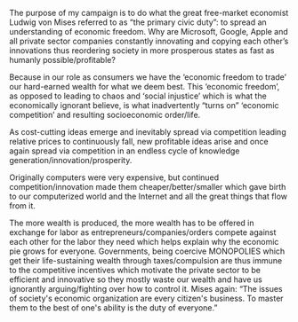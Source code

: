 The purpose of my campaign is to do what the great free-market economist Ludwig von Mises referred to as “the primary civic duty”: to spread an understanding of economic freedom. Why are Microsoft, Google, Apple and all private sector companies constantly innovating and copying each other’s innovations thus reordering society in more prosperous states as fast as humanly possible/profitable? 

Because in our role as consumers we have the ‘economic freedom to trade’ our hard-earned wealth for what we deem best. This ‘economic freedom’, as opposed to leading to chaos and ‘social injustice’ which is what the economically ignorant believe, is what inadvertently “turns on” ‘economic competition’ and resulting socioeconomic order/life. 

As cost-cutting ideas emerge and inevitably spread via competition leading relative prices to continuously fall, new profitable ideas arise and once again spread via competition in an endless cycle of knowledge generation/innovation/prosperity. 

Originally computers were very expensive, but continued competition/innovation made them cheaper/better/smaller which gave birth to our computerized world and the Internet and all the great things that flow from it. 

The more wealth is produced, the more wealth has to be offered in exchange for labor as entrepreneurs/companies/orders compete against each other for the labor they need which helps explain why the economic pie grows for everyone. Governments, being coercive MONOPOLIES which get their life-sustaining wealth through taxes/compulsion are thus immune to the competitive incentives which motivate the private sector to be efficient and innovative so they mostly waste our wealth and have us ignorantly arguing/fighting over how to control it. Mises again: “The issues of society's economic organization are every citizen's business. To master them to the best of one's ability is the duty of everyone.”

